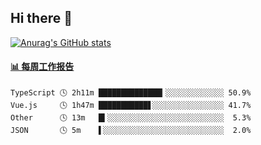 ## Hi there 👋

[![Anurag's GitHub stats](https://github-readme-stats.vercel.app/api?username=OriLight152)](https://github.com/anuraghazra/github-readme-stats)

<!--
**OriLight152/OriLight152** is a ✨ _special_ ✨ repository because its `README.md` (this file) appears on your GitHub profile.

Here are some ideas to get you started:

- 🔭 I’m currently working on ...
- 🌱 I’m currently learning ...
- 👯 I’m looking to collaborate on ...
- 🤔 I’m looking for help with ...
- 💬 Ask me about ...
- 📫 How to reach me: ...
- 😄 Pronouns: ...
- ⚡ Fun fact: ...
-->

<!-- waka-box start -->
#### <a href="https://gist.github.com/92c8d5b388768c10efcba86e82b7c4fb" target="_blank">📊 每周工作报告</a>
```text
TypeScript 🕓 2h11m ██████████████▎░░░░░░░░░░░░░ 50.9%
Vue.js     🕓 1h47m ███████████▋░░░░░░░░░░░░░░░░ 41.7%
Other      🕓 13m   █▍░░░░░░░░░░░░░░░░░░░░░░░░░░  5.3%
JSON       🕓 5m    ▌░░░░░░░░░░░░░░░░░░░░░░░░░░░  2.0%
```
<!-- Powered by https://github.com/journey-ad/waka-box-go . -->
<!-- waka-box end -->

